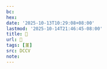 ```yaml
---
bc:
hex:
date: '2025-10-13T10:29:08+08:00'
lastmod: '2025-10-14T21:46:45-08:00'
title: 􂫝
url: 􂫝
tags: [堇]
src: DCCV
note:
---
```

